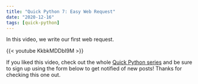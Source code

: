 ```yaml
---
title: "Quick Python 7: Easy Web Request"
date: "2020-12-16"
tags: [quick-python]
---
```


In this video, we write our first web request.

<!--truncate-->

{{< youtube KkbkMDDbI9M >}}

If you liked this video, check out the whole [Quick Python series](/blog/tags/quick-python) and be sure to sign up using the form below to get notified of new posts! Thanks for checking this one out.